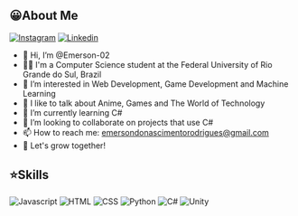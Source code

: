 ## 😀About Me

[![Instagram](https://img.shields.io/badge/Instagram-E4405F?style=for-the-badge&logo=instagram&logoColor=white)](https://www.instagram.com/emerson_dnr/)
[![Linkedin](https://img.shields.io/badge/LinkedIn-0077B5?style=for-the-badge&logo=linkedin&logoColor=white)](https://www.linkedin.com/in/emerson-rodrigues-082329206/)

- 👋 Hi, I’m @Emerson-02
- 👨‍💻 I'm a Computer Science student at the Federal University of Rio Grande do Sul, Brazil
- 👀 I’m interested in Web Development, Game Development and Machine Learning
- 🤩 I like to talk about Anime, Games and The World of Technology
- 🌱 I’m currently learning C#
- 💞️ I’m looking to collaborate on projects that use C#
- 📫 How to reach me: emersondonascimentorodrigues@gmail.com
- 🚀 Let's grow together!

## ⭐️Skills

![Javascript](https://img.shields.io/badge/Js-F7DF1E?style=for-the-badge&logo=javascript&logoColor=black)
![HTML](https://img.shields.io/badge/HTML-239120?style=for-the-badge&logo=html5&logoColor=white)
![CSS](https://img.shields.io/badge/CSS-1572B6?style=for-the-badge&logo=css3&logoColor=white)
![Python](https://img.shields.io/badge/Python-14354C?style=for-the-badge&logo=python&logoColor=white)
![C#](https://img.shields.io/badge/c%23-%23239120.svg?style=for-the-badge&logo=c-sharp&logoColor=white)
![Unity](https://img.shields.io/badge/Unity-100000?style=for-the-badge&logo=unity&logoColor=whit)


